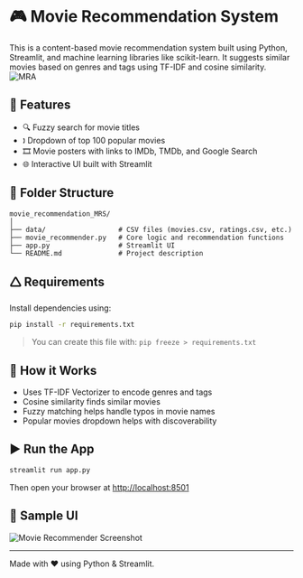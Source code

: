 # 🎮 Movie Recommendation System

This is a content-based movie recommendation system built using Python, Streamlit, and machine learning libraries like scikit-learn. It suggests similar movies based on genres and tags using TF-IDF and cosine similarity.
![MRA](https://github.com/user-attachments/assets/2b8c0a97-3a05-44d3-9252-14b6678e16f0)

## 🚀 Features

* 🔍 Fuzzy search for movie titles
* 🕽️ Dropdown of top 100 popular movies
* 🎞️ Movie posters with links to IMDb, TMDb, and Google Search
* 🌐 Interactive UI built with Streamlit

## 📁 Folder Structure

```
movie_recommendation_MRS/
│
├── data/                  # CSV files (movies.csv, ratings.csv, etc.)
├── movie_recommender.py   # Core logic and recommendation functions
├── app.py                 # Streamlit UI
└── README.md              # Project description
```

## 🛆 Requirements

Install dependencies using:

```bash
pip install -r requirements.txt
```

> You can create this file with:
> `pip freeze > requirements.txt`

## 🧠 How it Works

* Uses TF-IDF Vectorizer to encode genres and tags
* Cosine similarity finds similar movies
* Fuzzy matching helps handle typos in movie names
* Popular movies dropdown helps with discoverability

## ▶️ Run the App

```bash
streamlit run app.py
```

Then open your browser at [http://localhost:8501](http://localhost:8501)

## 📸 Sample UI

![Movie Recommender Screenshot](https://via.placeholder.com/600x400?text=Add+Screenshot)

---

Made with ❤️ using Python & Streamlit.
